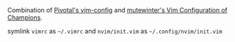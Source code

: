 Combination of [Pivotal's vim-config](https://github.com/pivotalcommon/vim-config)
and [mutewinter's Vim Configuration of Champions](https://github.com/mutewinter/dot_vim).

symlink `vimrc` as `~/.vimrc` and `nvim/init.vim` as `~/.config/nvim/init.vim`
